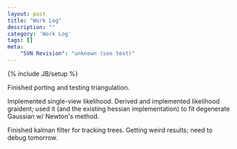 ```yaml
---
layout: post
title: "Work Log"
description: ""
category: 'Work Log'
tags: []
meta: 
    "SVN Revision": "unknown (see text)"
---
```

{% include JB/setup %}

Finished porting and testing triangulation.  

Implemented single-view likelihood.  Derived and implemented likelihood graident; used it (and the existing hessian implementation) to fit degenerate Gaussian w/ Newton's method.

Finished kalman filter for tracking trees.  Getting weird results; need to debug tomorrow.
